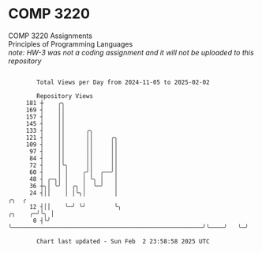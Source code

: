 # COMP 3220
COMP 3220 Assignments  
Principles of Programming Languages  
*note: HW-3 was not a coding assignment and it will not be uploaded to this repository*  

```

        Total Views per Day from 2024-11-05 to 2025-02-02

        Repository Views
     181 ┼    ╭╮
     169 ┤    ││
     157 ┤    ││
     145 ┤    ││
     133 ┤    ││      ╭╮
     121 ┤    ││      ││     ╭╮
     109 ┤    ││      ││     ││
      97 ┤    ││      ││     ││
      84 ┤    ││      ││     ││
      72 ┤    │╰╮     ││     ││
      60 ┤    │ │    ╭╯│  ╭──╯│
      48 ┤ ╭─╮│ │    │ ╰╮ │   │
      36 ┼╮│ ╰╯ │ ╭╮ │  ╰─╯   │
      24 ┤││    │ │╰╮│        │                                                               ╭╮  ╭
      12 ┤││    ╰─╯ ╰╯        ╰╮                                                      ╭╮    ╭─╯╰╮ │
       0 ┤╰╯                   ╰──────────────────────────────────────────────────────╯╰────╯   ╰─╯

        Chart last updated - Sun Feb  2 23:58:58 2025 UTC
        
```
